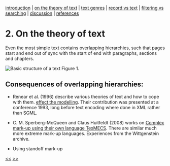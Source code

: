 [introduction](01_introduction.md) | [on the theory of text](02_theory_of_text.md) | [text genres](03_letter.md) | [record vs text](04_records_vs_text.md) | [filtering vs searching](05_filtering_vs_searching.md) | [discussion](06_discussion.md) | [references](07_references.md)

# 2. On the theory of text

Even the most simple text contains overlapping hierarchies, such that pages start and end out of sync with the start of end with paragraphs, sections and chapters.

![Basic structure of a text](https://rawgit.com/Det-Kongelige-Bibliotek/on_the_indexing_of_text/master/book.svg) Figure 1. 

## Consequences of overlapping hierarchies:

- Renear et al. (1996) describe various theories of text and how to cope with them.
[effect the modelling](http://cds.library.brown.edu/resources/stg/monographs/ohco.html).
Their contribution was presented at a conference 1993, long before text encoding where done in XML rather than SGML.


- C. M. Sperberg-McQueen and Claus Huitfeldt (2008) works on [Complex
mark-up using their own language TexMECS](http://www.balisage.net/Proceedings/vol1/html/Sperberg-McQueen01/BalisageVol1-Sperberg-McQueen01.html).
There are similar much more extreme mark-up languages. Experiences from the Wittgenstein archive.

- Using standoff mark-up

[<<](01_introduction.md#this-paper-is) [>>](03_letter.md)





